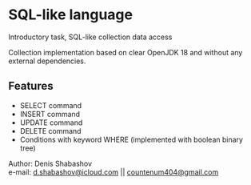 # SQL-like language
Introductory task, SQL-like collection data access

Collection implementation based on clear OpenJDK 18 and without any external dependencies.

## Features

- SELECT command
- INSERT command
- UPDATE command
- DELETE command
- Conditions with keyword WHERE (implemented with boolean binary tree)

Author: Denis Shabashov<br />
e-mail: d.shabashov@icloud.com || countenum404@gmail.com

